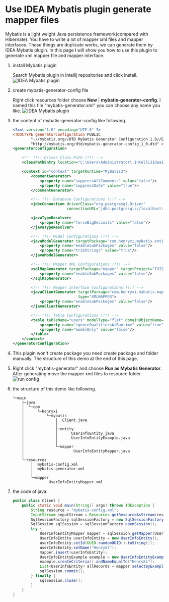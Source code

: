 # Use IDEA Mybatis plugin generate mapper files
Mybatis is a light weight Java persistence framework(compared with Hibernate). You have to write
a lot of mapper xml files and mapper interfaces. These things are duplicate works, we can generate
them by IDEA Mybatis plugin. In this page I will show you how to use this plugin to generate xml mapper
file and mapper interface.

1. install Mybatis plugin

    Search Mybatis plugin in Intellij repositories and click install.
    ![IDEA Mybatis plugin](http://a.disquscdn.com/uploads/mediaembed/images/3829/5262/original.jpg)
2. create mybatis-generator-config file

    Right click resources folder choose **New** | **mybatis-generator-config**. I named this file "mybatis-generator.xml"
    you can choose any name you like.
    ![IDEA Mybatis plugin](http://a.disquscdn.com/uploads/mediaembed/images/3829/6805/original.jpg)
3. the content of mybatis-generator-config like following. 
    
    ```xml
    <?xml version="1.0" encoding="UTF-8" ?>
    <!DOCTYPE generatorConfiguration PUBLIC
            "-//mybatis.org//DTD MyBatis Generator Configuration 1.0//EN"
            "http://mybatis.org/dtd/mybatis-generator-config_1_0.dtd" >
    <generatorConfiguration>
    
        <!-- !!!! Driver Class Path !!!! -->
        <classPathEntry location="C:\Users\Administrator\.IntelliJIdea15\config\jdbc-drivers\postgresql-9.4-1201.jdbc4.jar"/>
    
        <context id="context" targetRuntime="MyBatis3">
            <commentGenerator>
                <property name="suppressAllComments" value="false"/>
                <property name="suppressDate" value="true"/>
            </commentGenerator>
    
            <!-- !!!! Database Configurations !!!! -->
            <jdbcConnection driverClass="org.postgresql.Driver"
                            connectionURL="jdbc:postgresql://localhost:5432/users" userId="postgres" password="postgres"/>
    
            <javaTypeResolver>
                <property name="forceBigDecimals" value="false"/>
            </javaTypeResolver>
    
            <!-- !!!! Model Configurations !!!! -->
            <javaModelGenerator targetPackage="com.henryxi.mybatis.entity" targetProject="THIS_CONFIGURATION_IS_NOT_REQUIRED">
                <property name="enableSubPackages" value="false"/>
                <property name="trimStrings" value="true"/>
            </javaModelGenerator>
    
            <!-- !!!! Mapper XML Configurations !!!! -->
            <sqlMapGenerator targetPackage="mapper" targetProject="THIS_CONFIGURATION_IS_NOT_REQUIRED">
                <property name="enableSubPackages" value="false"/>
            </sqlMapGenerator>
    
            <!-- !!!! Mapper Interface Configurations !!!! -->
            <javaClientGenerator targetPackage="com.henryxi.mybatis.mapper" targetProject="THIS_CONFIGURATION_IS_NOT_REQUIRED"
                                 type="XMLMAPPER">
                <property name="enableSubPackages" value="false"/>
            </javaClientGenerator>
    
            <!-- !!!! Table Configurations !!!! -->
            <table tableName="users" modelType="flat" domainObjectName="UserInfoEntity">
                <property name="ignoreQualifiersAtRuntime" value="true"/>
                <property name="modelOnly" value="false"/>
            </table>
        </context>
    </generatorConfiguration>
    ```

4. This plugin won't create package you need create package and folder manually. The structure of this demo at
    the end of this page.
    
5. Right click "mybatis-generator" and choose **Run as Mybatis Generator**. After generating move the mapper xml files to resource
    folder.
    ![run config](http://a.disquscdn.com/uploads/mediaembed/images/3830/8797/original.jpg)

6. the structure of this demo like following.
    ```
    └─main
        ├─java
        │  └─com
        │      └─henryxi
        │          └─mybatis
        │              │  Client.java
        │              │
        │              ├─entity
        │              │      UserInfoEntity.java
        │              │      UserInfoEntityExample.java
        │              │
        │              └─mapper
        │                      UserInfoEntityMapper.java
        │
        └─resources
            │  mybatis-config.xml
            │  mybatis-generator.xml
            │
            └─mapper
                    UserInfoEntityMapper.xml
    ```
7. the code of java
    ```java
    public class Client {
        public static void main(String[] args) throws IOException {
            String resource = "mybatis-config.xml";
            InputStream inputStream = Resources.getResourceAsStream(resource);
            SqlSessionFactory sqlSessionFactory = new SqlSessionFactoryBuilder().build(inputStream);
            SqlSession sqlSession = sqlSessionFactory.openSession();
            try {
                UserInfoEntityMapper mapper = sqlSession.getMapper(UserInfoEntityMapper.class);
                UserInfoEntity userInfoEntity = new UserInfoEntity();
                userInfoEntity.setId(UUID.randomUUID().toString());
                userInfoEntity.setName("HenryXi");
                mapper.insert(userInfoEntity);
                UserInfoEntityExample example = new UserInfoEntityExample();
                example.createCriteria().andNameEqualTo("HenryXi");
                List<UserInfoEntity> allRecords = mapper.selectByExample(example);
                sqlSession.commit();
            } finally {
                sqlSession.close();
            }
        }
    }
    ```